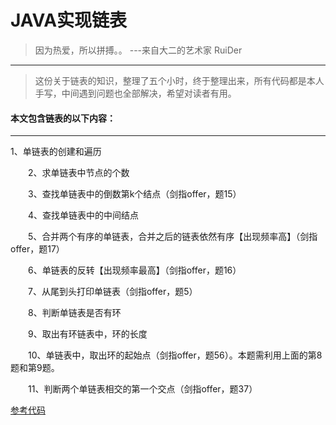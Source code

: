 # JAVA实现链表
> 因为热爱，所以拼搏。。   ---来自大二的艺术家   RuiDer
------------------
> 这份关于链表的知识，整理了五个小时，终于整理出来，所有代码都是本人手写，中间遇到问题也全部解决，希望对读者有用。

#### 本文包含链表的以下内容：
---------------------------------------

   1、单链表的创建和遍历

　　2、求单链表中节点的个数

　　3、查找单链表中的倒数第k个结点（剑指offer，题15）

　　4、查找单链表中的中间结点

　　5、合并两个有序的单链表，合并之后的链表依然有序【出现频率高】（剑指offer，题17）

　　6、单链表的反转【出现频率最高】（剑指offer，题16）

　　7、从尾到头打印单链表（剑指offer，题5）

　　8、判断单链表是否有环

　　9、取出有环链表中，环的长度

　　10、单链表中，取出环的起始点（剑指offer，题56）。本题需利用上面的第8题和第9题。

　　11、判断两个单链表相交的第一个交点（剑指offer，题37）
  
  [ 参考代码](https://github.com/Mahede080210/MyAlgorithm/blob/master/%E6%95%B0%E6%8D%AE%E7%BB%93%E6%9E%84/%E9%93%BE%E8%A1%A8/JavaCode/MyLinkedList.java)
